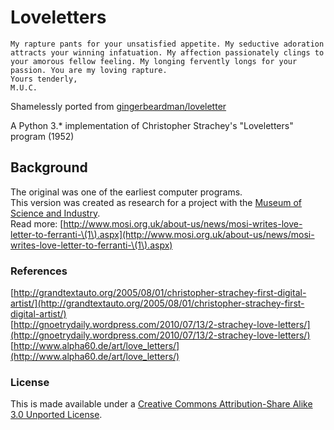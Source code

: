 # Loveletters

```plain
My rapture pants for your unsatisfied appetite. My seductive adoration  attracts your winning infatuation. My affection passionately clings to your amorous fellow feeling. My longing fervently longs for your  passion. You are my loving rapture.
Yours tenderly,
M.U.C.
```

Shamelessly ported from [gingerbeardman/loveletter](https://github.com/gingerbeardman/loveletter)  

A Python 3.* implementation of Christopher Strachey's "Loveletters" program (1952)  

## Background

The original was one of the earliest computer programs.  
This version was created as research for a project with the [Museum of Science and Industry](http://www.mosi.org.uk).  
Read more: [http://www.mosi.org.uk/about-us/news/mosi-writes-love-letter-to-ferranti-\(1\).aspx](http://www.mosi.org.uk/about-us/news/mosi-writes-love-letter-to-ferranti-\(1\).aspx)  

### References

[http://grandtextauto.org/2005/08/01/christopher-strachey-first-digital-artist/](http://grandtextauto.org/2005/08/01/christopher-strachey-first-digital-artist/)  
[http://gnoetrydaily.wordpress.com/2010/07/13/2-strachey-love-letters/](http://gnoetrydaily.wordpress.com/2010/07/13/2-strachey-love-letters/)  
[http://www.alpha60.de/art/love_letters/](http://www.alpha60.de/art/love_letters/)  

### License

This is made available under a [Creative Commons Attribution-Share Alike 3.0 Unported License](http://creativecommons.org/licenses/by-sa/3.0).  
